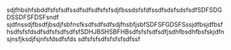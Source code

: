 sdjfhbshfsbddfsfsfsdfssdfsdfsdfsfsfsdjfbssdsfsfdfssdfsdsfsdsfsdfSDFSDGDSSDFSFDSFsndf sjdfnssdjfbsdfjbsdjfsbfnsfksdfsdfsdfsdjfhsbfjsbfSDFSFGDSFSssjdfbsjdfbsfhsdfsfsfdsdfsdfsfsdfsdfsfSDHJBSHSBFHBsdfsfsfsdfsdfjsdhfbsdhfbsfskjdfnsjnsfjksdjfsjnfsfdsdfsfds sdfsfsfsdfsfsfsfsdfssf
